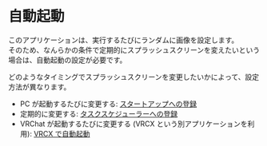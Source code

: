 # 自動起動

このアプリケーションは、実行するたびにランダムに画像を設定します。  
そのため、なんらかの条件で定期的にスプラッシュスクリーンを変えたいという場合は、自動起動の設定が必要です。

どのようなタイミングでスプラッシュスクリーンを変更したいかによって、設定方法が異なります。

- PC が起動するたびに変更する: [スタートアップへの登録](startup.md)
- 定期的に変更する: [タスクスケジューラーへの登録](taskscheduler.md)
- VRChat が起動するたびに変更する (VRCX という別アプリケーションを利用): [VRCX で自動起動](vrcx.md)
